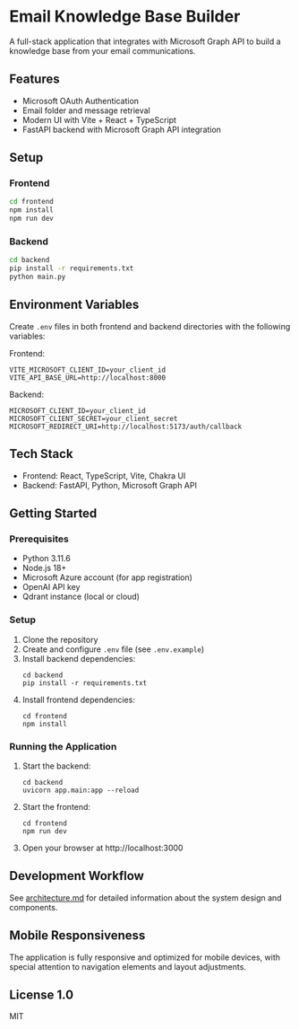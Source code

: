 # Email Knowledge Base Builder

A full-stack application that integrates with Microsoft Graph API to build a knowledge base from your email communications.

## Features
- Microsoft OAuth Authentication
- Email folder and message retrieval
- Modern UI with Vite + React + TypeScript
- FastAPI backend with Microsoft Graph API integration

## Setup

### Frontend
```bash
cd frontend
npm install
npm run dev
```

### Backend
```bash
cd backend
pip install -r requirements.txt
python main.py
```

## Environment Variables
Create `.env` files in both frontend and backend directories with the following variables:

Frontend:
```
VITE_MICROSOFT_CLIENT_ID=your_client_id
VITE_API_BASE_URL=http://localhost:8000
```

Backend:
```
MICROSOFT_CLIENT_ID=your_client_id
MICROSOFT_CLIENT_SECRET=your_client_secret
MICROSOFT_REDIRECT_URI=http://localhost:5173/auth/callback
```

## Tech Stack
- Frontend: React, TypeScript, Vite, Chakra UI
- Backend: FastAPI, Python, Microsoft Graph API

## Getting Started

### Prerequisites

- Python 3.11.6
- Node.js 18+
- Microsoft Azure account (for app registration)
- OpenAI API key
- Qdrant instance (local or cloud)

### Setup

1. Clone the repository
2. Create and configure `.env` file (see `.env.example`)
3. Install backend dependencies:
   ```
   cd backend
   pip install -r requirements.txt
   ```
4. Install frontend dependencies:
   ```
   cd frontend
   npm install
   ```

### Running the Application

1. Start the backend:
   ```
   cd backend
   uvicorn app.main:app --reload
   ```
2. Start the frontend:
   ```
   cd frontend
   npm run dev
   ```
3. Open your browser at http://localhost:3000

## Development Workflow

See [architecture.md](./docs/architecture.md) for detailed information about the system design and components.

## Mobile Responsiveness
The application is fully responsive and optimized for mobile devices, with special attention to navigation elements and layout adjustments.

## License 1.0

MIT
